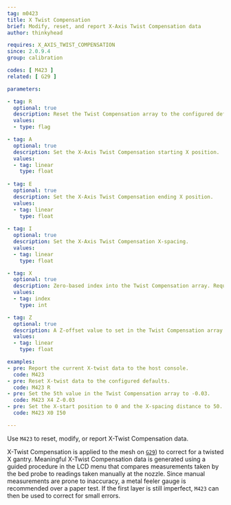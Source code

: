 ```yaml
---
tag: m0423
title: X Twist Compensation
brief: Modify, reset, and report X-Axis Twist Compensation data
author: thinkyhead

requires: X_AXIS_TWIST_COMPENSATION
since: 2.0.9.4
group: calibration

codes: [ M423 ]
related: [ G29 ]

parameters:

- tag: R
  optional: true
  description: Reset the Twist Compensation array to the configured default values.
  values:
  - type: flag

- tag: A
  optional: true
  description: Set the X-Axis Twist Compensation starting X position.
  values:
  - tag: linear
    type: float
    
- tag: E
  optional: true
  description: Set the X-Axis Twist Compensation ending X position.
  values:
  - tag: linear
    type: float
    
- tag: I
  optional: true
  description: Set the X-Axis Twist Compensation X-spacing.
  values:
  - tag: linear
    type: float

- tag: X
  optional: true
  description: Zero-based index into the Twist Compensation array. Requires a `Z` value.
  values:
  - tag: index
    type: int

- tag: Z
  optional: true
  description: A Z-offset value to set in the Twist Compensation array. Requires an `X` index.
  values:
  - tag: linear
    type: float

examples:
- pre: Report the current X-twist data to the host console.
  code: M423
- pre: Reset X-twist data to the configured defaults.
  code: M423 R
- pre: Set the 5th value in the Twist Compensation array to -0.03.
  code: M423 X4 Z-0.03
- pre: Set the X-start position to 0 and the X-spacing distance to 50.
  code: M423 X0 I50

---
```


Use `M423` to reset, modify, or report X-Twist Compensation data.

X-Twist Compensation is applied to the mesh on [`G29`](docs/gcode/G029)) to correct for a twisted X gantry. Meaningful X-Twist Compensation data is generated using a guided procedure in the LCD menu that compares measurements taken by the bed probe to readings taken manually at the nozzle. Since manual measurements are prone to inaccuracy, a metal feeler gauge is recommended over a paper test. If the first layer is still imperfect, `M423` can then be used to correct for small errors.
